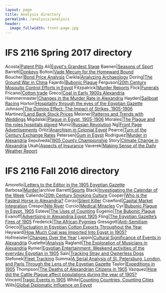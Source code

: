 ```yaml
---
layout: page
title: Analysis directory
permalink: /analysis/analysis
header:
  image_fullwidth: front-page.jpg
---
```

# IFS 2116 Spring 2017 directory

Acosta|[Patent Pills](2017/acosta-analysis)
Ali|[Egypt's Grandest Stage](2017/ali-analysis)
Baenen|[Seasons of Sport](2017/baenen-analysis)
Barrett|[Donkeys](2017/barrett-analysis)
Bolton|[Vade Mecum for the Homeward Bound](2017/bolton-analysis)
Boucher|[Bond Price Analysis](2017/boucher-analysis)
Cwikla|[Analyzing Archaeology](2017/cwikla-analysis)
Doring|[The Ground War in China](2017/doring-analysis)
Fajardo|[Bubonic Plague](2017/fajardo-analysis)
Ferguson|[20th Century Mosquito Control Efforts in Egypt](2017/ferguson-analysis)
Fitzpatrick|[Murder Reports](2017/fitzpatrick-analysis)
Flick|[Funerals](2017/flick-analysis)
Fricano|[Cotton trade](2017/fricano-analysis)
Greco|[Coal in Early 1900s Alexandria](2017/greco-analysis)
Hammermaster|[Changes in the Murder Rate in Alexandria](2017/hammermaster-analysis)
Hayden|[Sailboat Racing](2017/hayden-analysis)
Horton|[Hospitality through the eyes of the Egyptian Gazette](2017/horton-analysis)
Johnson|[The Domino Effect: The Impact of Strikes, 1905-1906](2017/johnson-analysis)
Martinez|[Land Bank Stock Prices](2017/martinez-analysis)
Meixner|[Patterns and Trends with Weddings](2017/meixner-analysis)
Migdalski|[Plague in Egypt, 1905-1906](2017/migdalski-analysis)
Morales|[The Plague and the roles hospitals played](2017/morales-analysis)
Muniz|[Russian Revolution](2017/muniz-analysis)
Ng|[Front Page Advertisements](2017/ng-analysis)
Ortiz|[Anarchism in Colonial Egypt](2017/ortiz-analysis)
Pearce|[Turn of the Century Exchange Rates](2017/pearce-analysis)
Petersen|[Gum in Egypt](2017/petersen-analysis)
Rodriguez|[Murder in Alexandria](2017/rodriguez-analysis)
Sepulveda|[1905 County Championship](2017/sepulveda-analysis)
Story|[Climate Change in Alexandria](2017/story-analysis)
Ukah|[Aspects of Insurance](2017/ukah-analysis)
Vaverek|[Making Sense of the Daily Weather Report](2017/vaverek-analysis)

# IFS 2116 Fall 2016 directory

Amorello|[Letters to the Editor in the 1905 Egyptian Gazette](2016/amorello-analysis)
Barbosa|[Murder](2016/barbosa-analysis)|archive
Barrett|[Sports](2016/barrett-analysis)
Black|[Investigating the Calendar of the Week](2016/black-analysis)
Caliendo|[20th Century Smoking Culture](2016/caliendo-analysis)
Cooper|[Who is the Fastest Horse in Alexandria?](2016/cooper-analysis)
Corzo|[Silent Killer](2016/corzo-analysis)
Crawford|[Capital Market Integration](2016/crawford-analysis)
Crespo|[Nile River](2016/crespo-analysis)
Curcio|[Medical Miracles](2016/curcio-analysis)
Cyr|[Bubonic Plague In Egypt, 1905](2016/cyr-analysis)
Esteve|[The Uses of Counting](2016/esteve-analysis)
Eugenio|[The Bubonic Plague](2016/eugenio-analysis)
Evanoff|[Advertising in Alexandria Egypt 1905](2016/evanoff-analysis)
Fling|[The Egyptian Gazette’s Fires of 1905](2016/fling-analysis)
Frederick|[The African Pygmies](2016/frederick-analysis)
Gressgott|[Anti-Semitism](2016/gressgott-analysis)
Grieco|[Fluctuation in Egyptian Cotton Exports Throughout the Year](2016/grieco-analysis)
Heyward|[How Much Coal was Imported Into Egypt in 1905?](2016/heyward-analysis)
Hofmeister|[Changes Over the Year](2016/hofmeister-analysis)
Lappin|[Cultural Significance of Events in Alexandria](2016/lappin-analysis)
Ouelette|[Analysis](2016/ouelette-analysis)
Ragland|[The Exploration of Musicians in Alexandria](2016/ragland-analysis)
Rymer|[Egyptian Entertainment: Weekend activities of the everyday Egyptian in 1905](2016/finalproject-rymer.pdf)
Sain|[Tracking Stray and Ownerless Dogs](2016/sain-analysis)
Stefonek|[Fleet Tracking](2016/stefonek-analysis)
Summa|[A Serial Analysis of St. Petersburg, London, and Paris Through the Lens of the Egyptian Gazette](2016/summa-analysis)
Taylor|[Expeditions in 1905](2016/taylor-analysis)
Thompson|[The Deaths of Alexandrian Citizens in 1905](2016/thompson-analysis)
Vazquez|[How did the Cattle Plague affect populations during the year of 1905?](2016/vazquez-analysis)
Vincent|[Tragic Events in 1905](2016/vincent-analysis)
White|[Counting Countries, Counting Cities](2016/white-analysis)
Wills|[Global Diplomatic Influence on Egypt](2016/wills-analysis)
